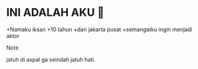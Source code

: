 # **INI ADALAH AKU** :pinched_fingers: 
+Namaku iksan
+10 tahun
+dari jakarta pusat
+semangatku ingin menjadi aktor
> [!NOTE]
> jatuh di aspal ga seindah jatuh hati.
